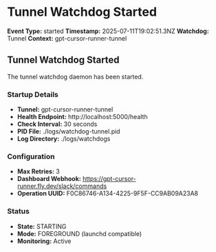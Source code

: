 # Tunnel Watchdog Started

**Event Type:** started
**Timestamp:** 2025-07-11T19:02:51.3NZ
**Watchdog:** Tunnel
**Context:** gpt-cursor-runner-tunnel


## Tunnel Watchdog Started

The tunnel watchdog daemon has been started.

### Startup Details
- **Tunnel:** gpt-cursor-runner-tunnel
- **Health Endpoint:** http://localhost:5000/health
- **Check Interval:** 30 seconds
- **PID File:** ./logs/watchdog-tunnel.pid
- **Log Directory:** ./logs/watchdogs

### Configuration
- **Max Retries:** 3
- **Dashboard Webhook:** https://gpt-cursor-runner.fly.dev/slack/commands
- **Operation UUID:** F0C86746-A134-4225-9F5F-CC9AB09A23A8

### Status
- **State:** STARTING
- **Mode:** FOREGROUND (launchd compatible)
- **Monitoring:** Active


